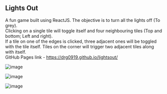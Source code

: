 ## Lights Out
A fun game built using ReactJS. The objective is to turn all the lights off (To grey).  
Clicking on a single tile will toggle itself and four neighbouring tiles (Top and bottom; Left and right).  
If a tile on one of the edges is clicked, three adjacent ones will be toggled with the tile itself. Tiles on the corner will trigger two adjacent tiles along with itself.  
GitHub Pages link - https://drg0919.github.io/lightsout/  

![image](https://user-images.githubusercontent.com/55573472/72953421-04fba200-3dbb-11ea-96aa-8733c74de221.png)


![image](https://user-images.githubusercontent.com/55573472/72953428-0a58ec80-3dbb-11ea-8cb9-7f1fb990eae0.png)

![image](https://user-images.githubusercontent.com/55573472/72953433-0fb63700-3dbb-11ea-92f0-dcd8d940a9c0.png)
